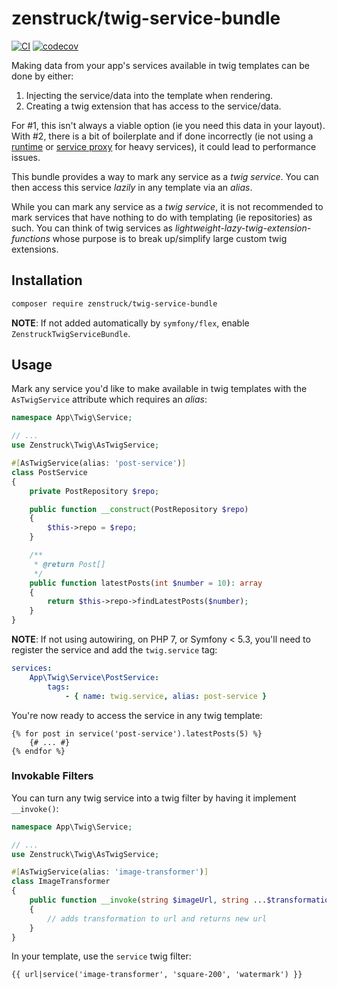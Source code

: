 # zenstruck/twig-service-bundle

[![CI](https://github.com/zenstruck/twig-service-bundle/actions/workflows/ci.yml/badge.svg)](https://github.com/zenstruck/twig-service-bundle/actions/workflows/ci.yml)
[![codecov](https://codecov.io/gh/zenstruck/twig-service-bundle/branch/1.x/graph/badge.svg?token=ZK1XSG6X35)](https://codecov.io/gh/zenstruck/twig-service-bundle)

Making data from your app's services available in twig templates can be done by either:
1. Injecting the service/data into the template when rendering.
2. Creating a twig extension that has access to the service/data.

For #1, this isn't always a viable option (ie you need this data in your layout).
With #2, there is a bit of boilerplate and if done incorrectly (ie not using a
[runtime](https://symfony.com/doc/current/templating/twig_extension.html#creating-lazy-loaded-twig-extensions)
or [service proxy](https://symfony.com/doc/current/service_container/lazy_services.html)
for heavy services), it could lead to performance issues.

This bundle provides a way to mark any service as a _twig service_. You can then
access this service _lazily_ in any template via an _alias_.

While you can mark any service as a _twig service_, it is not recommended to mark services
that have nothing to do with templating (ie repositories) as such. You can think of twig
services as _lightweight-lazy-twig-extension-functions_ whose purpose is to break up/simplify
large custom twig extensions.

## Installation

```bash
composer require zenstruck/twig-service-bundle
```

**NOTE**: If not added automatically by `symfony/flex`, enable `ZenstruckTwigServiceBundle`.

## Usage

Mark any service you'd like to make available in twig templates with the `AsTwigService`
attribute which requires an _alias_:

```php
namespace App\Twig\Service;

// ...
use Zenstruck\Twig\AsTwigService;

#[AsTwigService(alias: 'post-service')]
class PostService
{
    private PostRepository $repo;

    public function __construct(PostRepository $repo)
    {
        $this->repo = $repo;
    }

    /**
     * @return Post[]
     */
    public function latestPosts(int $number = 10): array
    {
        return $this->repo->findLatestPosts($number);
    }
}
```

**NOTE**: If not using autowiring, on PHP 7, or Symfony < 5.3, you'll need to register
the service and add the `twig.service` tag:

```yaml
services:
    App\Twig\Service\PostService:
        tags:
            - { name: twig.service, alias: post-service }
```

You're now ready to access the service in any twig template:

```twig
{% for post in service('post-service').latestPosts(5) %}
    {# ... #}
{% endfor %}
```

### Invokable Filters

You can turn any twig service into a twig filter by having it implement `__invoke()`:

```php
namespace App\Twig\Service;

// ...
use Zenstruck\Twig\AsTwigService;

#[AsTwigService(alias: 'image-transformer')]
class ImageTransformer
{
    public function __invoke(string $imageUrl, string ...$transformations): string
    {
        // adds transformation to url and returns new url
    }
}
```

In your template, use the `service` twig filter:

```twig
{{ url|service('image-transformer', 'square-200', 'watermark') }}
```
